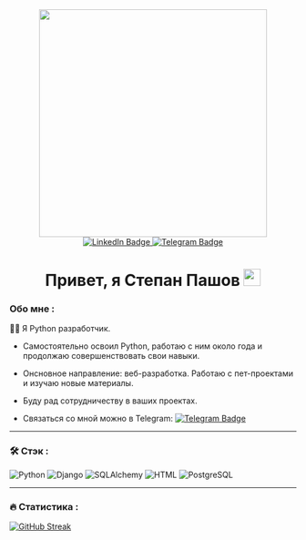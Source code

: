 <div id="header" align="center">
  <img src="https://i.giphy.com/media/v1.Y2lkPTc5MGI3NjExdG82dmRoM3BtOTB4anUwcTh2dWhwdmZnZGx5YTBjYzlsd2pvbjlmNiZlcD12MV9pbnRlcm5hbF9naWZfYnlfaWQmY3Q9Zw/L8K62iTDkzGX6/giphy.gif" width="400"/>
  
  <div id="badges">
  <a href="">
    <img src="https://img.shields.io/badge/LinkedIn-blue?style=for-the-badge&logo=linkedin&logoColor=white" alt="LinkedIn Badge"/>

  <a href="https://t.me/St_p44">
    <img src="https://img.shields.io/badge/Telegram-blue?style=for-the-badge&logo=telegram&logoColor=white" alt="Telegram Badge"/>
  </a>
</div>
<img src="https://komarev.com/ghpvc/?username=StPash&style=flat-square&color=blue" alt=""/>
<h1>
  Привет, я Степан Пашов 
  <img src="https://media.giphy.com/media/hvRJCLFzcasrR4ia7z/giphy.gif" width="30px"/>
</h1>
</div>

###  Обо мне :
:man_technologist: Я Python разработчик.

- Самостоятельно освоил Python, работаю с ним около года и продолжаю совершенствовать свои навыки.
  
- Онсновное направление: веб-разработка. Работаю с пет-проектами и изучаю новые материалы.

- Буду рад сотрудничеству в ваших проектах.

- Связаться со мной можно в Telegram: [![Telegram Badge](https://img.shields.io/badge/-St_p44-blue?style=flat&logo=Telegram&logoColor=white)](https://t.me/St_p44)
---

### :hammer_and_wrench: Стэк :
![Python](https://img.shields.io/badge/Python-F7DF1E?style=for-the-badge&logo=python&logoColor=black)
![Django](https://img.shields.io/badge/Django-316192?style=for-the-badge&logo=django&logoColor=white)
![SQLAlchemy](https://img.shields.io/badge/SQLAlchemy-6DA55F?style=for-the-badge&logo=sqlalchemy&logoColor=white)
![HTML](https://img.shields.io/badge/HTML-%2320232a.svg?style=for-the-badge&logo=html&logoColor=%2361DAFB)
![PostgreSQL](https://img.shields.io/badge/PostgreSQL-%23593d88.svg?style=for-the-badge&logo=postgresql&logoColor=white)

---

### :fire: Статистика :
[![GitHub Streak](https://streak-stats.demolab.com?user=StPash&theme=transparent&hide_border=true&mode=weekly&fire=FF2222&dates=2C68F6&currStreakLabel=2C68F6&currStreakNum=2C68F6)](https://git.io/streak-stats)
